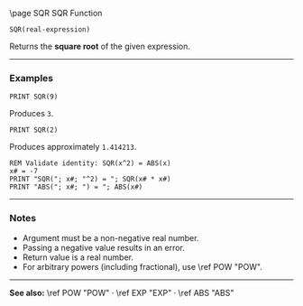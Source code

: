 \page SQR SQR Function

```basic
SQR(real-expression)
```

Returns the **square root** of the given expression.

---

### Examples

```basic
PRINT SQR(9)
```

Produces `3`.

```basic
PRINT SQR(2)
```

Produces approximately `1.414213`.

```basic
REM Validate identity: SQR(x^2) = ABS(x)
x# = -7
PRINT "SQR("; x#; "^2) = "; SQR(x# * x#)
PRINT "ABS("; x#; ") = "; ABS(x#)
```

---

### Notes

* Argument must be a non-negative real number.
* Passing a negative value results in an error.
* Return value is a real number.
* For arbitrary powers (including fractional), use \ref POW "POW".

---

**See also:**
\ref POW "POW" · \ref EXP "EXP" · \ref ABS "ABS"

